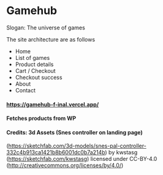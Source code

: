 # Gamehub


Slogan: The universe of games

The site architecture are as follows<br>
- Home 
- List of games 
- Product details 
- Cart / Checkout 
- Checkout success 
- About
- Contact
#### https://gamehub-f-inal.vercel.app/
#### Fetches products from WP
#### Credits: 3d Assets (Snes controller on landing page)
(https://sketchfab.com/3d-models/snes-pal-controller-332c4b913ca1421b8b6001dc0b7a214b) by kwstasg (https://sketchfab.com/kwstasg) licensed under CC-BY-4.0 (http://creativecommons.org/licenses/by/4.0/)
